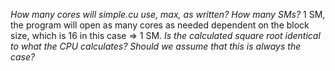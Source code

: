 *How many cores will simple.cu use, max, as written? How many SMs?*
1 SM, the program will open as many cores as needed dependent on the block size, which is 16 in this case => 1 SM. 
*Is the calculated square root identical to what the CPU calculates? Should we assume that this is always the case?*
